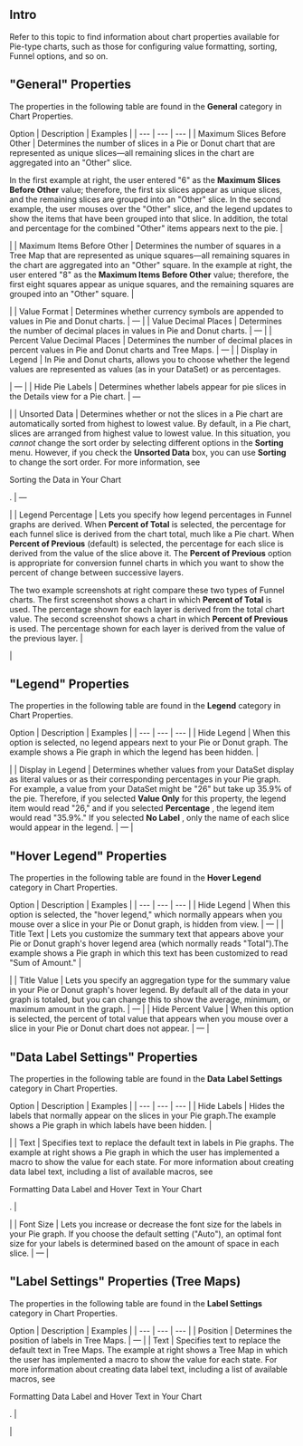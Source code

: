 

Intro
-------

Refer to this topic to find information about chart properties available for Pie-type charts, such as those for configuring value formatting, sorting, Funnel options, and so on.


 "General" Properties
----------------------

The properties in the following table are found in the
 **General**
 category in Chart Properties.


 Option
  |
 Description
  |
 Examples
  |
| --- | --- | --- |
|
 Maximum Slices Before Other
  |
 Determines the number of slices in a Pie or Donut chart that are represented as unique slices—all remaining slices in the chart are aggregated into an "Other" slice.


 In the first example at right, the user entered "6" as the
 **Maximum Slices Before Other**
 value; therefore, the first six slices appear as unique slices, and the remaining slices are grouped into an "Other" slice. In the second example, the user mouses over the "Other" slice, and the legend updates to show the items that have been grouped into that slice. In addition, the total and percentage for the combined "Other" items appears next to the pie.
  |


 |
|
 Maximum Items Before Other
  |
 Determines the number of squares in a Tree Map that are represented as unique squares—all remaining squares in the chart are aggregated into an "Other" square. In the example at right, the user entered "8" as the
 **Maximum Items Before Other**
 value; therefore, the first eight squares appear as unique squares, and the remaining squares are grouped into an "Other" square.
  |

|
|
 Value Format
  |
 Determines whether currency symbols are appended to values in Pie and Donut charts.
  |
 —
  |
|
 Value Decimal Places
  |
 Determines the number of decimal places in values in Pie and Donut charts.
  |
 —
  |
|
 Percent Value Decimal Places
  |
 Determines the number of decimal places in percent values in Pie and Donut charts and Tree Maps.
  |
 —
  |
|
 Display in Legend
  |
 In Pie and Donut charts, allows you to choose whether the legend values are represented as values (as in your DataSet) or as percentages.


 |
 —
  |
|
 Hide Pie Labels
  |
 Determines whether labels appear for pie slices in the Details view for a Pie chart.
  |
 —

|
|
 Unsorted Data
  |
 Determines whether or not the slices in a Pie chart are automatically sorted from highest to lowest value. By default, in a Pie chart, slices are arranged from highest value to lowest value. In this situation, you
 *cannot*
 change the sort order by selecting different options in the
 **Sorting**
 menu. However, if you check the
 **Unsorted Data**
 box, you can use
 **Sorting**
 to change the sort order. For more information, see

Sorting the Data in Your Chart

.
  |
 —

|
|
 Legend Percentage
  |
 Lets you specify how legend percentages in Funnel graphs are derived. When
 **Percent of Total**
 is selected, the percentage for each funnel slice is derived from the chart total, much like a Pie chart. When
 **Percent of Previous**
 (default) is selected, the percentage for each slice is derived from the value of the slice above it. The
 **Percent of Previous**
 option is appropriate for conversion funnel charts in which you want to show the percent of change between successive layers.


 The two example screenshots at right compare these two types of Funnel charts. The first screenshot shows a chart in which
 **Percent of Total**
 is used. The percentage shown for each layer is derived from the total chart value. The second screenshot shows a chart in which
 **Percent of Previous**
 is used. The percentage shown for each layer is derived from the value of the previous layer.
  |


 |

"Legend" Properties
---------------------

The properties in the following table are found in the
 **Legend**
 category in Chart Properties.


 Option
  |
 Description
  |
 Examples
  |
| --- | --- | --- |
|
 Hide Legend
  |
 When this option is selected, no legend appears next to your Pie or Donut graph. The example shows a Pie graph in which the legend has been hidden.
  |

|
|
 Display in Legend
  |
 Determines whether values from your DataSet display as literal values or as their corresponding percentages in your Pie graph. For example, a value from your DataSet might be "26" but take up 35.9% of the pie. Therefore, if you selected
 **Value Only**
 for this property, the legend item would read "26," and if you selected
 **Percentage**
 , the legend item would read "35.9%." If you selected
 **No Label**
 , only the name of each slice would appear in the legend.
  |
 —
  |

"Hover Legend" Properties
---------------------------

The properties in the following table are found in the
 **Hover Legend**
 category in Chart Properties.


 Option
  |
 Description
  |
 Examples
  |
| --- | --- | --- |
|
 Hide Legend
  |
 When this option is selected, the "hover legend," which normally appears when you mouse over a slice in your Pie or Donut graph, is hidden from view.
  |
 —
  |
|
 Title Text
  |
 Lets you customize the summary text that appears above your Pie or Donut graph's hover legend area (which normally reads "Total").The example shows a Pie graph in which this text has been customized to read "Sum of Amount."
  |

|
|
 Title Value
  |
 Lets you specify an aggregation type for the summary value in your Pie or Donut graph's hover legend. By default all of the data in your graph is totaled, but you can change this to show the average, minimum, or maximum amount in the graph.
  |
 —
  |
|
 Hide Percent Value
  |
 When this option is selected, the percent of total value that appears when you mouse over a slice in your Pie or Donut chart does not appear.
  |
 —
  |

"Data Label Settings" Properties
----------------------------------

The properties in the following table are found in the
 **Data**
**Label Settings**
 category in Chart Properties.


 Option
  |
 Description
  |
 Examples
  |
| --- | --- | --- |
|
 Hide Labels
  |
 Hides the labels that normally appear on the slices in your Pie graph.The example shows a Pie graph in which labels have been hidden.
  |

|
|
 Text
  |
 Specifies text to replace the default text in labels in Pie graphs. The example at right shows a Pie graph in which the user has implemented a macro to show the value for each state. For more information about creating data label text, including a list of available macros, see

Formatting Data Label and Hover Text in Your Chart

.
  |

|
|
 Font Size
  |
 Lets you increase or decrease the font size for the labels in your Pie graph. If you choose the default setting ("Auto"), an optimal font size for your labels is determined based on the amount of space in each slice.
  |
 —
  |

"Label Settings" Properties (Tree Maps)
-----------------------------------------

The properties in the following table are found in the
 **Label Settings**
 category in Chart Properties.


 Option
  |
 Description
  |
 Examples
  |
| --- | --- | --- |
|
 Position
  |
 Determines the position of labels in Tree Maps.
  |
 —
  |
|
 Text
  |
 Specifies text to replace the default text in Tree Maps. The example at right shows a Tree Map in which the user has implemented a macro to show the value for each state. For more information about creating data label text, including a list of available macros, see

Formatting Data Label and Hover Text in Your Chart

.
  |

|


